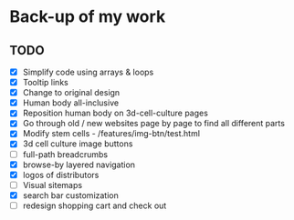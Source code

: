 <!--
 * @Author: Jinqi Li
 * @Date: 2021-01-05 08:30:50
 * @LastEditors: Jinqi Li
 * @LastEditTime: 2021-02-22 09:49:16
 * @FilePath: \ScienCell-Frontend\README.md
-->
# Back-up of my work

## TODO
- [x] Simplify code using arrays & loops
- [x] Tooltip links
- [x] Change to original design
- [x] Human body all-inclusive
- [x] Reposition human body on 3d-cell-culture pages
- [x] Go through old / new websites page by page to find all different parts
- [x] Modify stem cells - /features/img-btn/test.html
- [x] 3d cell culture image buttons
- [ ] full-path breadcrumbs
- [x] browse-by layered navigation
- [x] logos of distributors
- [ ] Visual sitemaps
- [x] search bar customization
- [ ] redesign shopping cart and check out

<!-- 
animal primary cells page

		<div class="sciencell-col-4">
			<ul>
				<li>
					<a href="/products-services/primary-cells/animal/rat.html" title="Animal Cells" class="list-header"><strong>Animal Cells</strong></a>
				</li>
				<li>
				    <a href="/products-services/primary-cells/animal/rat.html" title="Rat Cells">Rat Cells</a>
				</li>
				<li>
				    <a href="/products-services/primary-cells/animal/mouse.html" title="Mouse Cells">Mouse Cells</a>
				</li>
				<li>
				    <a href="/products-services/primary-cells/animal/porcine.html" title="Porcine Cells">Porcine Cells</a>
				</li>
				<li>
				    <a href="/products-services/primary-cells/animal/horse.html" title="Horse Cells">Horse Cells</a>
				</li>
				<li>
				    <a href="/products-services/primary-cells/animal/dog.html" title="Dog Cells">Dog Cells</a>
				</li>
				<li>
				    <a href="/products-services/primary-cells/animal/bovine.html" title="Bovine Cells">Bovine Cells</a>
				</li>
			</ul>
		</div>
 -->